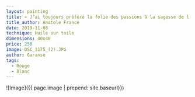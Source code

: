 ```yaml
---
layout: painting
title: « J’ai toujours préféré la folie des passions à la sagesse de l’indifférence. » 
title_author: Anatole France
date: 2019-11-08
technique: Huile sur toile
dimensions: 40x40
price: 250
image: DSC_1175_(2).JPG
author: Garanse
tags:
  - Rouge
  - Blanc
---
```

![Image]({{ page.image | prepend: site.baseurl}})